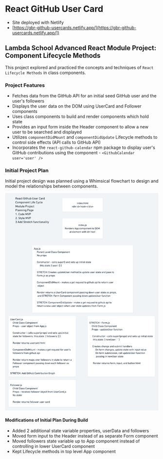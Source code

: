 # React GitHub User Card 
* Site deployed with Netlify
* [https://gbr-github-usercards.netlify.app/](https://gbr-github-usercards.netlify.app/])

## Lambda School Advanced React Module Project: Component Lifecycle Methods

This project explored and practiced the concepts and techniques of `React Lifecycle Methods` in class components. 

### Project Features

- Fetches data from the GitHub API for an initial seed GitHub user and the user's followers
- Displays the user data on the DOM using UserCard and Follower components
- Uses class components to build and render components which hold state
- Provides an input form inside the Header component to allow a new user to be searched and displayed
- Utilizes `componentDidMount` and `componentDidUpdate` Lifecycle methods to control side effects (API calls to GitHub API)
- Incorporates the `react-github-calendar` npm package to display user's GitHub contributions using the component - `<GithubCalendar user='user' />` 

### Initial Project Plan

Initial project design was planned using a Whimsical flowchart to design and model the relationships between components. 

![whimsical image](https://raw.githubusercontent.com/ginabethrussell/React-Github-User-Card/main/public/app_plan.png)

#### Modifications of Initial Plan During Build
- Added 2 additional state variable properties, userData and followers
- Moved form input to the Header instead of as separate Form component
- Moved followers state variable up to App component instead of controlling in lower UserCard component
- Kept Lifecycle methods in top level App component
